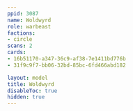 ```yaml
---
ppid: 3087
name: Woldwyrd
role: warbeast
factions:
- circle
scans: 2
cards:
- 16b51170-a347-36c9-af38-7e1411bd776b
- 31f9c9f7-bb06-32bd-85bc-6fd466abd182

layout: model
title: Woldwyrd
disableToc: true
hidden: true
---
```

